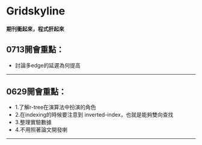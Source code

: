 # Gridskyline
#### 期刊衝起來，程式肝起來
## 0713開會重點：
* 討論多edge的延遲為何提高



----
## 0629開會重點：
* 1.了解r-tree在演算法中扮演的角色
* 2.在indexing的時候要注意到 inverted-index，也就是能夠雙向查找
* 3.整理實驗數據
* 4.不用照著論文開發喇


---
